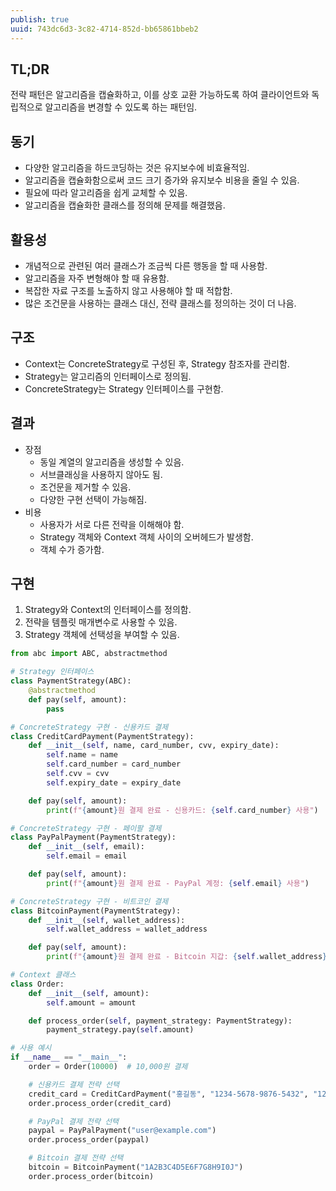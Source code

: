```yaml
---
publish: true
uuid: 743dc6d3-3c82-4714-852d-bb65861bbeb2
---
```


## TL;DR

전략 패턴은 알고리즘을 캡슐화하고, 이를 상호 교환 가능하도록 하여 클라이언트와 독립적으로 알고리즘을 변경할 수 있도록 하는 패턴임.

## 동기

- 다양한 알고리즘을 하드코딩하는 것은 유지보수에 비효율적임.
- 알고리즘을 캡슐화함으로써 코드 크기 증가와 유지보수 비용을 줄일 수 있음.
- 필요에 따라 알고리즘을 쉽게 교체할 수 있음.
- 알고리즘을 캡슐화한 클래스를 정의해 문제를 해결했음.

## 활용성

- 개념적으로 관련된 여러 클래스가 조금씩 다른 행동을 할 때 사용함.
- 알고리즘을 자주 변형해야 할 때 유용함.
- 복잡한 자료 구조를 노출하지 않고 사용해야 할 때 적합함.
- 많은 조건문을 사용하는 클래스 대신, 전략 클래스를 정의하는 것이 더 나음.

## 구조

- Context는 ConcreteStrategy로 구성된 후, Strategy 참조자를 관리함.
- Strategy는 알고리즘의 인터페이스로 정의됨.
- ConcreteStrategy는 Strategy 인터페이스를 구현함.

## 결과

- 장점
    - 동일 계열의 알고리즘을 생성할 수 있음.
    - 서브클래싱을 사용하지 않아도 됨.
    - 조건문을 제거할 수 있음.
    - 다양한 구현 선택이 가능해짐.
- 비용
    - 사용자가 서로 다른 전략을 이해해야 함.
    - Strategy 객체와 Context 객체 사이의 오버헤드가 발생함.
    - 객체 수가 증가함.

## 구현

1. Strategy와 Context의 인터페이스를 정의함.
2. 전략을 템플릿 매개변수로 사용할 수 있음.
3. Strategy 객체에 선택성을 부여할 수 있음.

~~~python
from abc import ABC, abstractmethod

# Strategy 인터페이스
class PaymentStrategy(ABC):
    @abstractmethod
    def pay(self, amount):
        pass

# ConcreteStrategy 구현 - 신용카드 결제
class CreditCardPayment(PaymentStrategy):
    def __init__(self, name, card_number, cvv, expiry_date):
        self.name = name
        self.card_number = card_number
        self.cvv = cvv
        self.expiry_date = expiry_date

    def pay(self, amount):
        print(f"{amount}원 결제 완료 - 신용카드: {self.card_number} 사용")

# ConcreteStrategy 구현 - 페이팔 결제
class PayPalPayment(PaymentStrategy):
    def __init__(self, email):
        self.email = email

    def pay(self, amount):
        print(f"{amount}원 결제 완료 - PayPal 계정: {self.email} 사용")

# ConcreteStrategy 구현 - 비트코인 결제
class BitcoinPayment(PaymentStrategy):
    def __init__(self, wallet_address):
        self.wallet_address = wallet_address

    def pay(self, amount):
        print(f"{amount}원 결제 완료 - Bitcoin 지갑: {self.wallet_address} 사용")

# Context 클래스
class Order:
    def __init__(self, amount):
        self.amount = amount

    def process_order(self, payment_strategy: PaymentStrategy):
        payment_strategy.pay(self.amount)

# 사용 예시
if __name__ == "__main__":
    order = Order(10000)  # 10,000원 결제

    # 신용카드 결제 전략 선택
    credit_card = CreditCardPayment("홍길동", "1234-5678-9876-5432", "123", "12/25")
    order.process_order(credit_card)

    # PayPal 결제 전략 선택
    paypal = PayPalPayment("user@example.com")
    order.process_order(paypal)

    # Bitcoin 결제 전략 선택
    bitcoin = BitcoinPayment("1A2B3C4D5E6F7G8H9I0J")
    order.process_order(bitcoin)
~~~
